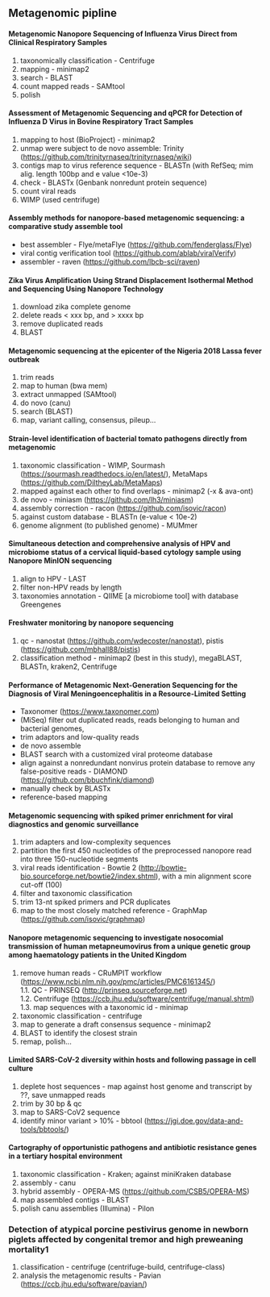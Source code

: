 ## Metagenomic pipline 

#### Metagenomic Nanopore Sequencing of Influenza Virus Direct from Clinical Respiratory Samples

1. taxonomically classification - Centrifuge
2. mapping - minimap2
3. search - BLAST 
4. count mapped reads - SAMtool 
5. polish

#### Assessment of Metagenomic Sequencing and qPCR for Detection of Influenza D Virus in Bovine Respiratory Tract Samples

1. mapping to host (BioProject) - minimap2
2. unmap were subject to de novo assemble: Trinity (https://github.com/trinityrnaseq/trinityrnaseq/wiki)
3. contigs map to virus reference sequence - BLASTn (with RefSeq; mim alig. length 100bp and e value <10e-3)
4. check - BLASTx (Genbank nonredunt protein sequence)
5. count viral reads 
6. WIMP (used centrifuge)

#### Assembly methods for nanopore‐based metagenomic sequencing: a comparative study assemble tool

* best assembler - Flye/metaFlye (https://github.com/fenderglass/Flye)
* viral contig verification tool (https://github.com/ablab/viralVerify)
* assembler - raven (https://github.com/lbcb-sci/raven)

#### Zika Virus Amplification Using Strand Displacement Isothermal Method and Sequencing Using Nanopore Technology

1. download zika complete genome 
2. delete reads < xxx bp, and > xxxx bp
3. remove duplicated reads
4. BLAST

#### Metagenomic sequencing at the epicenter of the Nigeria 2018 Lassa fever outbreak

1. trim reads
2. map to human (bwa mem)
3. extract unmapped (SAMtool)
4. do novo (canu)
5. search (BLAST)
6. map, variant calling, consensus, pileup...


#### Strain-level identification of bacterial tomato pathogens directly from metagenomic

1. taxonomic classification - WIMP, Sourmash (https://sourmash.readthedocs.io/en/latest/), MetaMaps (https://github.com/DiltheyLab/MetaMaps)
2. mapped against each other to find overlaps - minimap2 (-x & ava-ont) 
3. de novo - miniasm (https://github.com/lh3/miniasm)
4. assembly correction - racon (https://github.com/isovic/racon)
5. against custom database - BLASTn (e-value < 10e-2)
6. genome alignment (to published genome) - MUMmer

#### Simultaneous detection and comprehensive analysis of HPV and microbiome status of a cervical liquid-based cytology sample using Nanopore MinION sequencing

1. align to HPV - LAST
2. filter non-HPV reads by length 
3. taxonomies annotation - QIIME [a microbiome tool] with database Greengenes

#### Freshwater monitoring by nanopore sequencing

1. qc - nanostat (https://github.com/wdecoster/nanostat), pistis (https://github.com/mbhall88/pistis)
2. classification method - minimap2 (best in this study), megaBLAST, BLASTn, kraken2, Centrifuge

#### Performance of Metagenomic Next-Generation Sequencing for the Diagnosis of Viral Meningoencephalitis in a Resource-Limited Setting

* Taxonomer (https://www.taxonomer.com)
* (MiSeq) filter out duplicated reads, reads belonging to human and bacterial genomes, 
* trim adaptors and low-quality reads
* de novo assemble
* BLAST search with a customized viral proteome database
* align against a nonredundant nonvirus protein database to remove any false-positive reads - DIAMOND (https://github.com/bbuchfink/diamond)
* manually check by BLASTx
* reference-based mapping

#### Metagenomic sequencing with spiked primer enrichment for viral diagnostics and genomic surveillance

1. trim adapters and low-complexity sequences 
2. partition the first 450 nucleotides of the preprocessed nanopore read into three 150-nucleotide segments
3. viral reads identification - Bowtie 2 (http://bowtie-bio.sourceforge.net/bowtie2/index.shtml), with a min alignment score cut-off (100)
4. filter and taxonomic classification
5. trim 13-nt spiked primers and PCR duplicates
6. map to the most closely matched reference - GraphMap (https://github.com/isovic/graphmap)

#### Nanopore metagenomic sequencing to investigate nosocomial transmission of human metapneumovirus from a unique genetic group among haematology patients in the United Kingdom

1. remove human reads - CRuMPIT workflow (https://www.ncbi.nlm.nih.gov/pmc/articles/PMC6161345/)  
	1.1. QC - PRINSEQ (http://prinseq.sourceforge.net)  
	1.2. Centrifuge (https://ccb.jhu.edu/software/centrifuge/manual.shtml)  
	1.3. map sequences with a taxonomic id - minimap 
2. taxonomic classification - centrifuge 
3. map to generate a draft consensus sequence - minimap2 
4. BLAST to identify the closest strain
5. remap, polish...

#### Limited SARS-CoV-2 diversity within hosts and following passage in cell culture

1. deplete host sequences - map against host genome and transcript by ??, save unmapped reads
2. trim by 30 bp & qc
3. map to SARS-CoV2 sequence 
4. identify minor variant > 10% - bbtool (https://jgi.doe.gov/data-and-tools/bbtools/)

#### Cartography of opportunistic pathogens and antibiotic resistance genes in a tertiary hospital environment

1. taxonomic classification - Kraken; against miniKraken database
2. assembly - canu
3. hybrid assembly - OPERA-MS (https://github.com/CSB5/OPERA-MS)
4. map assembled contigs - BLAST
5. polish canu assemblies (Illumina) - Pilon

### Detection of atypical porcine pestivirus genome in newborn piglets affected by congenital tremor and high preweaning mortality1

1. classification - centrifuge (centrifuge-build, centrifuge-class)
2. analysis the metagenomic results - Pavian (https://ccb.jhu.edu/software/pavian/)